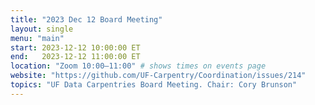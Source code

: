 ```yaml
---
title: "2023 Dec 12 Board Meeting"
layout: single
menu: "main"
start: 2023-12-12 10:00:00 ET
end:   2023-12-12 11:00:00 ET
location: "Zoom 10:00–11:00" # shows times on events page
website: "https://github.com/UF-Carpentry/Coordination/issues/214"
topics: "UF Data Carpentries Board Meeting. Chair: Cory Brunson"
---
```

